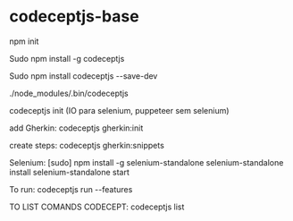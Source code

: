 # codeceptjs-base

npm init

Sudo npm install -g codeceptjs

Sudo npm install codeceptjs --save-dev

./node_modules/.bin/codeceptjs

codeceptjs init (IO para selenium, puppeteer sem selenium)

add Gherkin:
codeceptjs gherkin:init

create steps: codeceptjs gherkin:snippets

Selenium:
[sudo] npm install -g selenium-standalone
selenium-standalone install
selenium-standalone start

To run: codeceptjs run --features
 
TO LIST COMANDS CODECEPT: codeceptjs list
